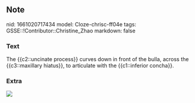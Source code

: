 ## Note
nid: 1661020717434
model: Cloze-chrisc-ff04e
tags: GSSE::!Contributor::Christine_Zhao
markdown: false

### Text
<div>
  <div>
    <div>
      <div>
        The {{c2::uncinate process}} curves down in front of the
        bulla, across the {{c3::maxillary hiatus}}, to articulate
        with the {{c1::inferior concha}}.
      </div>
    </div>
  </div>
</div>

### Extra
<img src="paste-bae05e620bcc8d423cc2f9edb94a9968f0d7e242.jpg">
